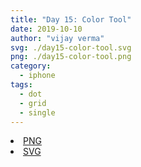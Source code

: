 ```yaml
---
title: "Day 15: Color Tool"
date: 2019-10-10
author: "vijay verma"
svg: ./day15-color-tool.svg
png: ./day15-color-tool.png
category:
  - iphone
tags:
  - dot
  - grid
  - single
---
```

<li><a href="./day15-color-tool.png" download className="btn-png">PNG</a></li>
<li><a href="./day15-color-tool.svg" download className="btn-svg">SVG</a></li>
